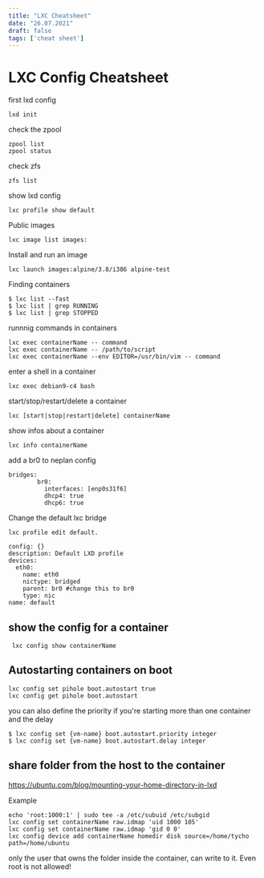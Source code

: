 ```yaml
---
title: "LXC Cheatsheet"
date: "26.07.2021"
draft: false
tags: ['cheat sheet']
---
```

# LXC Config Cheatsheet

first lxd config

	lxd init

check the zpool
```
zpool list
zpool status
```
check zfs

	zfs list

show lxd config

	lxc profile show default

Public images

	lxc image list images:

Install and run an image

	lxc launch images:alpine/3.8/i386 alpine-test

Finding containers
```
$ lxc list --fast
$ lxc list | grep RUNNING
$ lxc list | grep STOPPED
```
runnnig commands in containers
```
lxc exec containerName -- command
lxc exec containerName -- /path/to/script
lxc exec containerName --env EDITOR=/usr/bin/vim -- command
```
enter a shell in a container

	lxc exec debian9-c4 bash

start/stop/restart/delete a container

	lxc [start|stop|restart|delete] containerName

show infos about a container

	lxc info containerName

add a br0 to neplan config
```
bridges:
        br0:
          interfaces: [enp0s31f6]
          dhcp4: true
          dhcp6: true
```

Change the default lxc bridge
```
lxc profile edit default.

config: {}
description: Default LXD profile
devices:
  eth0:
    name: eth0
    nictype: bridged
    parent: br0 #change this to br0
    type: nic
name: default
```
## show the config for a container

	 lxc config show containerName

## Autostarting containers on boot
```
lxc config set pihole boot.autostart true
lxc config get pihole boot.autostart
```

you can also define the priority if you're starting more than one container and the delay
```
$ lxc config set {vm-name} boot.autostart.priority integer
$ lxc config set {vm-name} boot.autostart.delay integer
```
## share folder from the host to the container

https://ubuntu.com/blog/mounting-your-home-directory-in-lxd

Example
```
echo 'root:1000:1' | sudo tee -a /etc/subuid /etc/subgid
lxc config set containerName raw.idmap 'uid 1000 105'
lxc config set containerName raw.idmap 'gid 0 0'
lxc config device add containerName homedir disk source=/home/tycho path=/home/ubuntu
```
only the user that owns the folder inside the container, can write to it. Even root is not allowed!
